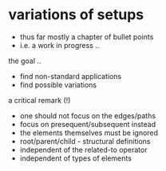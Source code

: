 
# variations of setups
- thus far mostly a chapter of bullet points
- i.e. a work in progress ..

the goal ..
- find non-standard applications
- find possible variations

a critical remark (!)
- one should not focus on the edges/paths
- focus on presequent/subsequent instead
- the elements themselves must be ignored
- root/parent/child - structural definitions
- independent of the related-to operator
- independent of types of elements

